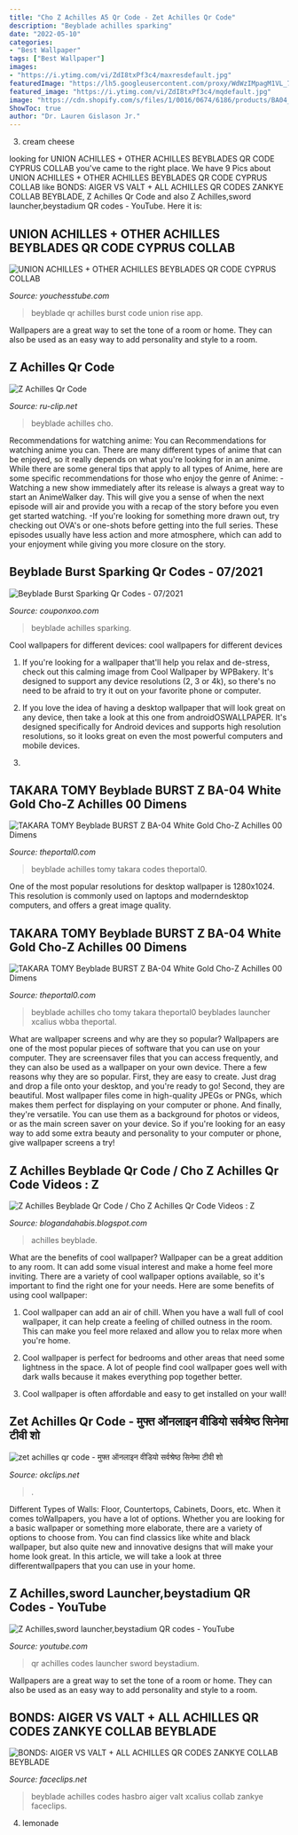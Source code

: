 ```yaml
---
title: "Cho Z Achilles A5 Qr Code - Zet Achilles Qr Code"
description: "Beyblade achilles sparking"
date: "2022-05-10"
categories:
- "Best Wallpaper"
tags: ["Best Wallpaper"]
images:
- "https://i.ytimg.com/vi/ZdI8txPf3c4/maxresdefault.jpg"
featuredImage: "https://lh5.googleusercontent.com/proxy/WdWzIMpagM1VL_7bP-SyDTNjsJkRnQ2yfBB9O4veiAo0vlxlaG54S6tnQm1o1nQp0sYABSUOxao3zdIGKnmrj3-UjLPM-BRhtdHMZn-S0ayNvMrD-ZX5vAb9T2Dd3BuJHX2Jf-vbwfmorklG-oaWvLri-0Tbd5cIGI1y5ULYCPWozDTMJe3mV34luH1n72u0TgIbsEv1jCY6FqS95-l_N6yksQ=w1200-h630-p-k-no-nu"
featured_image: "https://i.ytimg.com/vi/ZdI8txPf3c4/mqdefault.jpg"
image: "https://cdn.shopify.com/s/files/1/0016/0674/6186/products/BA04_1_SHOPIFY_EBAY_1200x1200.jpg?v=1574881337"
ShowToc: true
author: "Dr. Lauren Gislason Jr."
---
```



3. cream cheese 

	

		
looking for UNION ACHILLES + OTHER ACHILLES BEYBLADES QR CODE CYPRUS COLLAB you've came to the right place. We have 9 Pics about UNION ACHILLES + OTHER ACHILLES BEYBLADES QR CODE CYPRUS COLLAB like BONDS: AIGER VS VALT + ALL ACHILLES QR CODES ZANKYE COLLAB BEYBLADE, Z Achilles Qr Code and also Z Achilles,sword launcher,beystadium QR codes - YouTube. Here it is:
		
    
## UNION ACHILLES + OTHER ACHILLES BEYBLADES QR CODE CYPRUS COLLAB

<img loading=lazy src="https://i.ytimg.com/vi/3avLGWkBzis/maxresdefault.jpg" onerror="this.onerror=null;this.src='https://tse2.mm.bing.net/th?id=OIP.Ea319JiOoaRuKJx3wyue2AHaEK&amp;pid=15.1';" alt="UNION ACHILLES + OTHER ACHILLES BEYBLADES QR CODE CYPRUS COLLAB">

_Source: youchesstube.com_

>beyblade qr achilles burst code union rise app. 

	

Wallpapers are a great way to set the tone of a room or home. They can also be used as an easy way to add personality and style to a room.

    
## Z Achilles Qr Code

<img loading=lazy src="https://i.ytimg.com/vi/6v1zzmcacW0/mqdefault.jpg" onerror="this.onerror=null;this.src='https://tse3.mm.bing.net/th?id=OIP.JqB1P9EXauiJZVauEQTm5QAAAA&amp;pid=15.1';" alt="Z Achilles Qr Code">

_Source: ru-clip.net_

>beyblade achilles cho. 

	

Recommendations for watching anime: You can
Recommendations for watching anime you can. There are many different types of anime that can be enjoyed, so it really depends on what you're looking for in an anime. While there are some general tips that apply to all types of Anime, here are some specific recommendations for those who enjoy the genre of Anime: 
-Watching a new show immediately after its release is always a great way to start an AnimeWalker day. This will give you a sense of when the next episode will air and provide you with a recap of the story before you even get started watching. 
-If you're looking for something more drawn out, try checking out OVA's or one-shots before getting into the full series. These episodes usually have less action and more atmosphere, which can add to your enjoyment while giving you more closure on the story.

    
## Beyblade Burst Sparking Qr Codes - 07/2021

<img loading=lazy src="https://i3.ytimg.com/vi/ZzSj3rE2YTk/hqdefault.jpg" onerror="this.onerror=null;this.src='https://tse3.mm.bing.net/th?id=OIP.yn_dMmTUVpRHENgYrVihsgHaFj&amp;pid=15.1';" alt="Beyblade Burst Sparking Qr Codes - 07/2021">

_Source: couponxoo.com_

>beyblade achilles sparking. 

	

Cool wallpapers for different devices:
cool wallpapers for different devices 

1. If you're looking for a wallpaper that'll help you relax and de-stress, check out this calming image from Cool Wallpaper by WPBakery. It's designed to support any device resolutions (2, 3 or 4k), so there's no need to be afraid to try it out on your favorite phone or computer.

2. If you love the idea of having a desktop wallpaper that will look great on any device, then take a look at this one from androidOSWALLPAPER. It's designed specifically for Android devices and supports high resolution resolutions, so it looks great on even the most powerful computers and mobile devices.

3.

    
## TAKARA TOMY Beyblade BURST Z BA-04 White Gold Cho-Z Achilles 00 Dimens

<img loading=lazy src="https://cdn.shopify.com/s/files/1/0016/0674/6186/products/BA04_3_1200x1200.jpg?v=1574881337" onerror="this.onerror=null;this.src='https://tse2.mm.bing.net/th?id=OIP.UB8DokOwWIwINAWyU4TRjwHaEK&amp;pid=15.1';" alt="TAKARA TOMY Beyblade BURST Z BA-04 White Gold Cho-Z Achilles 00 Dimens">

_Source: theportal0.com_

>beyblade achilles tomy takara codes theportal0. 

	

One of the most popular resolutions for desktop wallpaper is 1280x1024. This resolution is commonly used on laptops and moderndesktop computers, and offers a great image quality.

    
## TAKARA TOMY Beyblade BURST Z BA-04 White Gold Cho-Z Achilles 00 Dimens

<img loading=lazy src="https://cdn.shopify.com/s/files/1/0016/0674/6186/products/BA04_1_SHOPIFY_EBAY_1200x1200.jpg?v=1574881337" onerror="this.onerror=null;this.src='https://tse2.mm.bing.net/th?id=OIP.gjOyttxecorRrCLG7IMvqwHaEK&amp;pid=15.1';" alt="TAKARA TOMY Beyblade BURST Z BA-04 White Gold Cho-Z Achilles 00 Dimens">

_Source: theportal0.com_

>beyblade achilles cho tomy takara theportal0 beyblades launcher xcalius wbba theportal. 

	

What are wallpaper screens and why are they so popular?
Wallpapers are one of the most popular pieces of software that you can use on your computer. They are screensaver files that you can access frequently, and they can also be used as a wallpaper on your own device. There a few reasons why they are so popular. First, they are easy to create. Just drag and drop a file onto your desktop, and you're ready to go! Second, they are beautiful. Most wallpaper files come in high-quality JPEGs or PNGs, which makes them perfect for displaying on your computer or phone. And finally, they're versatile. You can use them as a background for photos or videos, or as the main screen saver on your device. So if you're looking for an easy way to add some extra beauty and personality to your computer or phone, give wallpaper screens a try!

    
## Z Achilles Beyblade Qr Code / Cho Z Achilles Qr Code Videos : Z

<img loading=lazy src="https://lh5.googleusercontent.com/proxy/WdWzIMpagM1VL_7bP-SyDTNjsJkRnQ2yfBB9O4veiAo0vlxlaG54S6tnQm1o1nQp0sYABSUOxao3zdIGKnmrj3-UjLPM-BRhtdHMZn-S0ayNvMrD-ZX5vAb9T2Dd3BuJHX2Jf-vbwfmorklG-oaWvLri-0Tbd5cIGI1y5ULYCPWozDTMJe3mV34luH1n72u0TgIbsEv1jCY6FqS95-l_N6yksQ=w1200-h630-p-k-no-nu" onerror="this.onerror=null;this.src='https://tse2.mm.bing.net/th?id=OIP.-9O0jtdUakf4ek--zufPjgHaEj&amp;pid=15.1';" alt="Z Achilles Beyblade Qr Code / Cho Z Achilles Qr Code Videos : Z">

_Source: blogandahabis.blogspot.com_

>achilles beyblade. 

	

What are the benefits of cool wallpaper?
Wallpaper can be a great addition to any room. It can add some visual interest and make a home feel more inviting. There are a variety of cool wallpaper options available, so it's important to find the right one for your needs. Here are some benefits of using cool wallpaper: 
1. Cool wallpaper can add an air of chill. When you have a wall full of cool wallpaper, it can help create a feeling of chilled outness in the room. This can make you feel more relaxed and allow you to relax more when you're home. 

2. Cool wallpaper is perfect for bedrooms and other areas that need some lightness in the space. A lot of people find cool wallpaper goes well with dark walls because it makes everything pop together better. 

3. Cool wallpaper is often affordable and easy to get installed on your wall!

    
## Zet Achilles Qr Code - मुफ्त ऑनलाइन वीडियो सर्वश्रेष्ठ सिनेमा टीवी शो

<img loading=lazy src="https://i.ytimg.com/vi/ZdI8txPf3c4/mqdefault.jpg" onerror="this.onerror=null;this.src='https://tse1.mm.bing.net/th?id=OIP.vmS4NPKMOa5LQGexBBlEAAAAAA&amp;pid=15.1';" alt="zet achilles qr code - मुफ्त ऑनलाइन वीडियो सर्वश्रेष्ठ सिनेमा टीवी शो">

_Source: okclips.net_

>. 

	

Different Types of Walls: Floor, Countertops, Cabinets, Doors, etc.
When it comes toWallpapers, you have a lot of options. Whether you are looking for a basic wallpaper or something more elaborate, there are a variety of options to choose from. You can find classics like white and black wallpaper, but also quite new and innovative designs that will make your home look great. In this article, we will take a look at three differentwallpapers that you can use in your home.

    
## Z Achilles,sword Launcher,beystadium QR Codes - YouTube

<img loading=lazy src="https://i.ytimg.com/vi/ZdI8txPf3c4/maxresdefault.jpg" onerror="this.onerror=null;this.src='https://tse3.mm.bing.net/th?id=OIP.QCLBLqvQVHQEbOlH8i1hCAHaEK&amp;pid=15.1';" alt="Z Achilles,sword launcher,beystadium QR codes - YouTube">

_Source: youtube.com_

>qr achilles codes launcher sword beystadium. 

	

Wallpapers are a great way to set the tone of a room or home. They can also be used as an easy way to add personality and style to a room.

    
## BONDS: AIGER VS VALT + ALL ACHILLES QR CODES ZANKYE COLLAB BEYBLADE

<img loading=lazy src="https://www.faceclips.net/image/tKa0FK2FuCo/maxresdefault.jpg" onerror="this.onerror=null;this.src='https://tse4.mm.bing.net/th?id=OIP.P8c3TuWxTCLe-nwMjXiXFQHaEK&amp;pid=15.1';" alt="BONDS: AIGER VS VALT + ALL ACHILLES QR CODES ZANKYE COLLAB BEYBLADE">

_Source: faceclips.net_

>beyblade achilles codes hasbro aiger valt xcalius collab zankye faceclips. 

	

4. lemonade 


